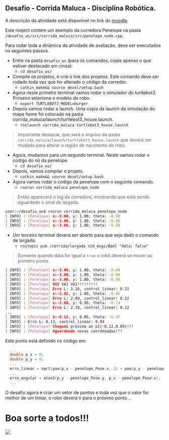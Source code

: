 
## Desafio - Corrida Maluca - Disciplina Robótica.

A descrição da atividade está disponível no link do [moodle](https://moodle.utfpr.edu.br/mod/assign/view.php?id=1551202).

Este rosject contém um exemplo da corredora Penelope na pasta `/desafio_ws/src/corrida_maluca/src/penelope_node.cpp`.

Para rodar toda a dinâmica da atividade de avaliação, deve ser executados os seguintes passos.

* Entre na pasta `desafio_ws` (para os comandos, copie apenas o que estiver destacado em cinza):
    * `cd desafio_ws/`
* Compile os projetos, e crie o link dos projetos. Este comando deve ser rodado toda vez que for alterado o código da corredor.
    * `catkin_make&& source devel/setup.bash`
* Agora neste primeiro terminal vamos rodar o simulador do turtlebot3. Primeiro selecione o modelo de robo.
    * `export TURTLEBOT3_MODEL=burger`
* Depois vamos rodar a launch. Uma copia da launch da simulação do mapa home foi colocado na pasta corrida_maluca/launch/turtlebot3_house.launch.
    * `roslaunch corrida_maluca turtlebot3_house.launch`

> Importante destacar, que será o arquivo da pasta `corrida_maluca/launch/turtlebot3_house.launch` que deverá ser mudado para alterar a região de nacimento do robo.
    
* Agora, mudamos para um segundo terminal. Neste vamos rodar o codigo do nó da penelope.
    * `cd desafio_ws/`
* Depois, vamos compilar o projeto.
    * `catkin_make&& source devel/setup.bash`
* Agora vamos rodar o codigo da penelope com o seguinte comando.
    * `rosrun corrida_maluca penelope_node`
 
> Então aparecerá o log da corredora, mostrando que está sendo aguardado o sinal de largada.

```bash
user:~/desafio_ws$ rosrun corrida_maluca penelope_node
[ INFO] : [Penelope] x:-3.00, y: 1.00, theta: -0.00
[ INFO] : [Penelope] x:-3.00, y: 1.00, theta: -0.00
[ INFO] : [Penelope] x:-3.00, y: 1.00, theta: -0.00
```

* Um terceiro terminal deverá ser aberto para que seja dado o comando de largada.
    * `rostopic pub /corrida/largada std_msgs/Bool "data: false"`
    
> Somente quando data for igual a `true` o robô deverá se mover ao primeiro ponto.

```bash
[ INFO] : [Penelope] x:-3.00, y: 1.00, theta: -0.00
[ INFO] : [Penelope] x:-3.00, y: 1.00, theta: -0.00
[ INFO] : [Penelope] x:-3.00, y: 1.00, theta: -0.00
[ INFO] : [Penelope] VAI VAI VAI!!!!!!!!!
[ INFO] : [Penelope] Erro L: 3.16, control_linear: 0.22
[ INFO] : [Penelope] x:-2.82, y: 1.00, theta: -0.05
[ INFO] : [Penelope] Erro L: 2.99, control_linear: 0.22
[ INFO] : [Penelope] x:-2.60, y: 0.98, theta: -0.14
[ INFO] : [Penelope] Erro L: 2.78, control_linear: 0.22
...
[ INFO] : [Penelope] x:-0.12, y: 0.05, theta: -0.47
[ INFO] : Erro L: 0.13, control_linear: 0.04
[ INFO] : [Penelope] Cheguei proximo ao p1(-0.12,0.05)!!!
[ INFO] : [Penelope] Aguardando novas coordenadas!!!

```


Este ponto está definido no código em:


```c
  ...
  double p_x = 0;
  double p_y = 0;
  ...
  erro_linear = sqrt(pow(p_x - penelope_Pose.x, 2) + pow(p_y - penelope_Pose.y, 2));
  ...
  erro_angular = atan2(p_y - penelope_Pose.y, p_x - penelope_Pose.x);
  ...

```

O desafio agora é criar um vetor de pontos e toda vez que o valor for melhor de um limiar, o robo deverá ir para o próximo ponto...

# Boa sorte a todos!!!

![](https://azure.wgp-cdn.co.uk/app-table-top-gaming/posts/wacky-races-61047.png)



